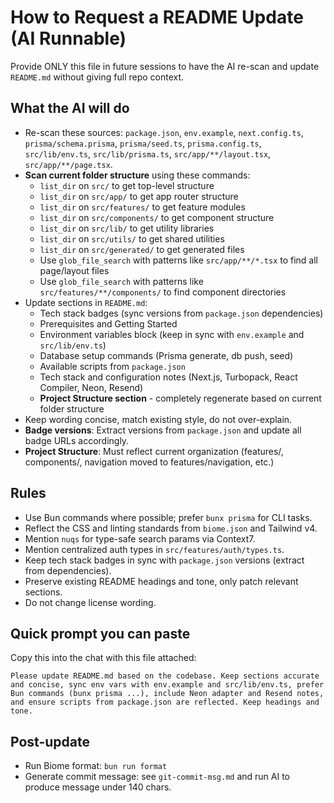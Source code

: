 # How to Request a README Update (AI Runnable)

Provide ONLY this file in future sessions to have the AI re-scan and update `README.md` without giving full repo context.

## What the AI will do

- Re-scan these sources: `package.json`, `env.example`, `next.config.ts`, `prisma/schema.prisma`, `prisma/seed.ts`, `prisma.config.ts`, `src/lib/env.ts`, `src/lib/prisma.ts`, `src/app/**/layout.tsx`, `src/app/**/page.tsx`.
- **Scan current folder structure** using these commands:
  - `list_dir` on `src/` to get top-level structure
  - `list_dir` on `src/app/` to get app router structure
  - `list_dir` on `src/features/` to get feature modules
  - `list_dir` on `src/components/` to get component structure
  - `list_dir` on `src/lib/` to get utility libraries
  - `list_dir` on `src/utils/` to get shared utilities
  - `list_dir` on `src/generated/` to get generated files
  - Use `glob_file_search` with patterns like `src/app/**/*.tsx` to find all page/layout files
  - Use `glob_file_search` with patterns like `src/features/**/components/` to find component directories
- Update sections in `README.md`:
  - Tech stack badges (sync versions from `package.json` dependencies)
  - Prerequisites and Getting Started
  - Environment variables block (keep in sync with `env.example` and `src/lib/env.ts`)
  - Database setup commands (Prisma generate, db push, seed)
  - Available scripts from `package.json`
  - Tech stack and configuration notes (Next.js, Turbopack, React Compiler, Neon, Resend)
  - **Project Structure section** - completely regenerate based on current folder structure
- Keep wording concise, match existing style, do not over-explain.
- **Badge versions**: Extract versions from `package.json` and update all badge URLs accordingly.
- **Project Structure**: Must reflect current organization (features/, components/, navigation moved to features/navigation, etc.)

## Rules

- Use Bun commands where possible; prefer `bunx prisma` for CLI tasks.
- Reflect the CSS and linting standards from `biome.json` and Tailwind v4.
- Mention `nuqs` for type-safe search params via Context7.
- Mention centralized auth types in `src/features/auth/types.ts`.
- Keep tech stack badges in sync with `package.json` versions (extract from dependencies).
- Preserve existing README headings and tone, only patch relevant sections.
- Do not change license wording.

## Quick prompt you can paste

Copy this into the chat with this file attached:

```
Please update README.md based on the codebase. Keep sections accurate and concise, sync env vars with env.example and src/lib/env.ts, prefer Bun commands (bunx prisma ...), include Neon adapter and Resend notes, and ensure scripts from package.json are reflected. Keep headings and tone.
```

## Post-update

- Run Biome format: `bun run format`
- Generate commit message: see `git-commit-msg.md` and run AI to produce message under 140 chars.
